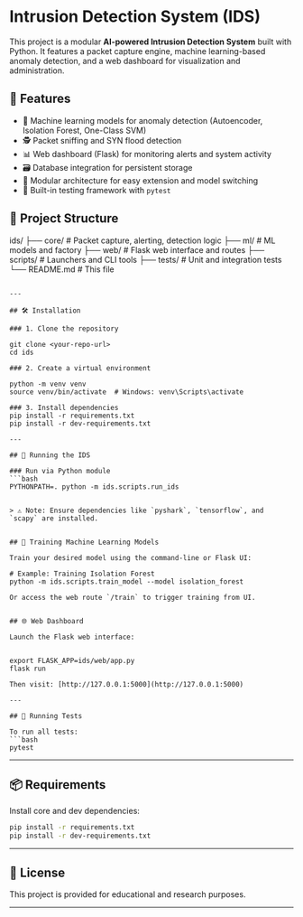
# Intrusion Detection System (IDS)

This project is a modular **AI-powered Intrusion Detection System** built with Python. It features a packet capture engine, machine learning-based anomaly detection, and a web dashboard for visualization and administration.

## 🚀 Features

- 🧠 Machine learning models for anomaly detection (Autoencoder, Isolation Forest, One-Class SVM)
- 🕵️ Packet sniffing and SYN flood detection
- 📊 Web dashboard (Flask) for monitoring alerts and system activity
- 🗃️ Database integration for persistent storage
- 🔧 Modular architecture for easy extension and model switching
- 🧪 Built-in testing framework with `pytest`

## 📁 Project Structure

ids/
├── core/              # Packet capture, alerting, detection logic
├── ml/                # ML models and factory
├── web/               # Flask web interface and routes
├── scripts/           # Launchers and CLI tools
├── tests/             # Unit and integration tests
└── README.md          # This file
```

---

## 🛠️ Installation

### 1. Clone the repository

git clone <your-repo-url>
cd ids

### 2. Create a virtual environment

python -m venv venv
source venv/bin/activate  # Windows: venv\Scripts\activate

### 3. Install dependencies
pip install -r requirements.txt
pip install -r dev-requirements.txt

---

## 🚦 Running the IDS

### Run via Python module
```bash
PYTHONPATH=. python -m ids.scripts.run_ids


> ⚠️ Note: Ensure dependencies like `pyshark`, `tensorflow`, and `scapy` are installed.


## 🧠 Training Machine Learning Models

Train your desired model using the command-line or Flask UI:

# Example: Training Isolation Forest
python -m ids.scripts.train_model --model isolation_forest

Or access the web route `/train` to trigger training from UI.


## 🌐 Web Dashboard

Launch the Flask web interface:


export FLASK_APP=ids/web/app.py
flask run

Then visit: [http://127.0.0.1:5000](http://127.0.0.1:5000)

---

## 🧪 Running Tests

To run all tests:
```bash
pytest
```

---

## 📦 Requirements

Install core and dev dependencies:
```bash
pip install -r requirements.txt
pip install -r dev-requirements.txt
```

---

## 📄 License

This project is provided for educational and research purposes.

---
